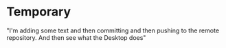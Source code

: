 # Temporary
"I'm adding some text and then committing and then pushing to the remote repository.  And then see what the Desktop does"